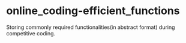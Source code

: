 # online_coding-efficient_functions
Storing commonly required functionalities(in abstract format) during competitive coding.
